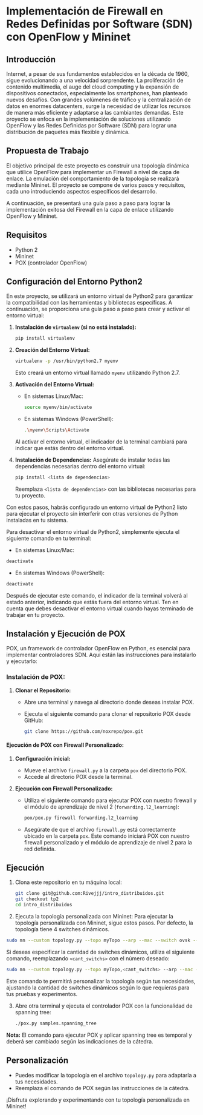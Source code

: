 # Implementación de Firewall en Redes Definidas por Software (SDN) con OpenFlow y Mininet

## Introducción
Internet, a pesar de sus fundamentos establecidos en la década de 1960, sigue evolucionando a una velocidad sorprendente. La proliferación de contenido multimedia, el auge del cloud computing y la expansión de dispositivos conectados, especialmente los smartphones, han planteado nuevos desafíos. Con grandes volúmenes de tráfico y la centralización de datos en enormes datacenters, surge la necesidad de utilizar los recursos de manera más eficiente y adaptarse a las cambiantes demandas. Este proyecto se enfoca en la implementación de soluciones utilizando OpenFlow y las Redes Definidas por Software (SDN) para lograr una distribución de paquetes más flexible y dinámica.

## Propuesta de Trabajo
El objetivo principal de este proyecto es construir una topología dinámica que utilice OpenFlow para implementar un Firewall a nivel de capa de enlace. La emulación del comportamiento de la topología se realizará mediante Mininet. El proyecto se compone de varios pasos y requisitos, cada uno introduciendo aspectos específicos del desarrollo.

A continuación, se presentará una guía paso a paso para lograr la implementación exitosa del Firewall en la capa de enlace utilizando OpenFlow y Mininet.

## Requisitos

- Python 2
- Mininet
- POX (controlador OpenFlow)

## Configuración del Entorno Python2

En este proyecto, se utilizará un entorno virtual de Python2 para garantizar la compatibilidad con las herramientas y bibliotecas específicas. A continuación, se proporciona una guía paso a paso para crear y activar el entorno virtual:

1. **Instalación de `virtualenv` (si no está instalado):**
   ```bash
   pip install virtualenv
   ```

2. **Creación del Entorno Virtual:**
   ```bash
   virtualenv -p /usr/bin/python2.7 myenv
   ```

   Esto creará un entorno virtual llamado `myenv` utilizando Python 2.7.

3. **Activación del Entorno Virtual:**
   - En sistemas Linux/Mac:
     ```bash
     source myenv/bin/activate
     ```
   - En sistemas Windows (PowerShell):
     ```bash
     .\myenv\Scripts\Activate
     ```

   Al activar el entorno virtual, el indicador de la terminal cambiará para indicar que estás dentro del entorno virtual.

4. **Instalación de Dependencias:**
   Asegúrate de instalar todas las dependencias necesarias dentro del entorno virtual:
   ```bash
   pip install <lista de dependencias>
   ```

   Reemplaza `<lista de dependencias>` con las bibliotecas necesarias para tu proyecto.

Con estos pasos, habrás configurado un entorno virtual de Python2 listo para ejecutar el proyecto sin interferir con otras versiones de Python instaladas en tu sistema.

Para desactivar el entorno virtual de Python2, simplemente ejecuta el siguiente comando en tu terminal:

- En sistemas Linux/Mac:

```bash
deactivate
```

- En sistemas Windows (PowerShell):

```bash
deactivate
```

Después de ejecutar este comando, el indicador de la terminal volverá al estado anterior, indicando que estás fuera del entorno virtual. Ten en cuenta que debes desactivar el entorno virtual cuando hayas terminado de trabajar en tu proyecto.

## Instalación y Ejecución de POX

POX, un framework de controlador OpenFlow en Python, es esencial para implementar controladores SDN. Aquí están las instrucciones para instalarlo y ejecutarlo:

### Instalación de POX:

1. **Clonar el Repositorio:**
   - Abre una terminal y navega al directorio donde deseas instalar POX.
   - Ejecuta el siguiente comando para clonar el repositorio POX desde GitHub:

     ```bash
     git clone https://github.com/noxrepo/pox.git
     ```

#### Ejecución de POX con Firewall Personalizado:

1. **Configuración inicial:**
   - Mueve el archivo `firewall.py` a la carpeta `pox` del directorio POX.
   - Accede al directorio POX desde la terminal.

2. **Ejecución con Firewall Personalizado:**
   - Utiliza el siguiente comando para ejecutar POX con nuestro firewall y el módulo de aprendizaje de nivel 2 (`forwarding.l2_learning`):

     ```bash
     pox/pox.py firewall forwarding.l2_learning
     ```

   - Asegúrate de que el archivo `firewall.py` está correctamente ubicado en la carpeta `pox`. Este comando iniciará POX con nuestro firewall personalizado y el módulo de aprendizaje de nivel 2 para la red definida.


## Ejecución

1. Clona este repositorio en tu máquina local:

   ```bash
   git clone git@github.com:Rivejjj/intro_distribuidos.git
   git checkout tp2
   cd intro_distribuidos
   ```

2. Ejecuta la topología personalizada con Mininet:
Para ejecutar la topología personalizada con Mininet, sigue estos pasos. Por defecto, la topología tiene 4 switches dinámicos.

```bash
sudo mn --custom topology.py --topo myTopo --arp --mac --switch ovsk --controller remote
```

Si deseas especificar la cantidad de switches dinámicos, utiliza el siguiente comando, reemplazando `<cant_switchs>` con el número deseado:

```bash
sudo mn --custom topology.py --topo myTopo,<cant_switchs> --arp --mac --switch ovsk --controller remote
```

Este comando te permitirá personalizar la topología según tus necesidades, ajustando la cantidad de switches dinámicos según lo que requieras para tus pruebas y experimentos.


3. Abre otra terminal y ejecuta el controlador POX con la funcionalidad de spanning tree:

   ```bash
   ./pox.py samples.spanning_tree
   ```

**Nota:** El comando para ejecutar POX y aplicar spanning tree es temporal y deberá ser cambiado según las indicaciones de la cátedra.

## Personalización

- Puedes modificar la topología en el archivo `topology.py` para adaptarla a tus necesidades.
- Reemplaza el comando de POX según las instrucciones de la cátedra.

¡Disfruta explorando y experimentando con tu topología personalizada en Mininet!
